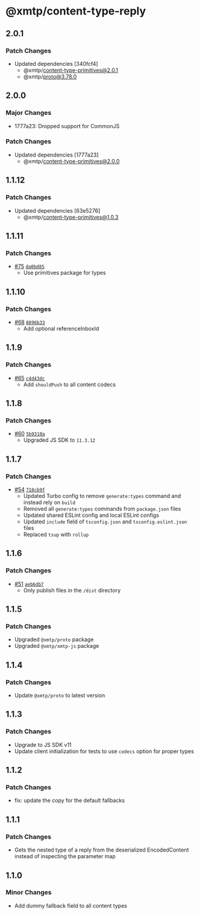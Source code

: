 # @xmtp/content-type-reply

## 2.0.1

### Patch Changes

- Updated dependencies [340fcf4]
  - @xmtp/content-type-primitives@2.0.1
  - @xmtp/proto@3.78.0

## 2.0.0

### Major Changes

- 1777a23: Dropped support for CommonJS

### Patch Changes

- Updated dependencies [1777a23]
  - @xmtp/content-type-primitives@2.0.0

## 1.1.12

### Patch Changes

- Updated dependencies [63e5276]
  - @xmtp/content-type-primitives@1.0.3

## 1.1.11

### Patch Changes

- [#75](https://github.com/xmtp/xmtp-js-content-types/pull/75) [`da0bd85`](https://github.com/xmtp/xmtp-js-content-types/commit/da0bd8578d5f5032b221e25f02e8492b27929d6c)
  - Use primitives package for types

## 1.1.10

### Patch Changes

- [#68](https://github.com/xmtp/xmtp-js-content-types/pull/68) [`8896b33`](https://github.com/xmtp/xmtp-js-content-types/commit/8896b33501b2860d68ea8be5e33a9cca5dd9315c)
  - Add optional referenceInboxId

## 1.1.9

### Patch Changes

- [#65](https://github.com/xmtp/xmtp-js-content-types/pull/65) [`c4d43dc`](https://github.com/xmtp/xmtp-js-content-types/commit/c4d43dc948231de5c7f730e06f0931076de0673b)
  - Add `shouldPush` to all content codecs

## 1.1.8

### Patch Changes

- [#60](https://github.com/xmtp/xmtp-js-content-types/pull/60) [`5b9310a`](https://github.com/xmtp/xmtp-js-content-types/commit/5b9310ac89fd23e5cfd74903894073b6ef8af7c3)
  - Upgraded JS SDK to `11.3.12`

## 1.1.7

### Patch Changes

- [#54](https://github.com/xmtp/xmtp-js-content-types/pull/54) [`718cb9f`](https://github.com/xmtp/xmtp-js-content-types/commit/718cb9fec51f74bf2402f3f22160687cae35dda8)
  - Updated Turbo config to remove `generate:types` command and instead rely on `build`
  - Removed all `generate:types` commands from `package.json` files
  - Updated shared ESLint config and local ESLint configs
  - Updated `include` field of `tsconfig.json` and `tsconfig.eslint.json` files
  - Replaced `tsup` with `rollup`

## 1.1.6

### Patch Changes

- [#51](https://github.com/xmtp/xmtp-js-content-types/pull/51) [`aeb6db7`](https://github.com/xmtp/xmtp-js-content-types/commit/aeb6db73a63409a33c7d3d3431e33682b0ce4c4d)
  - Only publish files in the `/dist` directory

## 1.1.5

### Patch Changes

- Upgraded `@xmtp/proto` package
- Upgraded `@xmtp/xmtp-js` package

## 1.1.4

### Patch Changes

- Update `@xmtp/proto` to latest version

## 1.1.3

### Patch Changes

- Upgrade to JS SDK v11
- Update client initialization for tests to use `codecs` option for proper types

## 1.1.2

### Patch Changes

- fix: update the copy for the default fallbacks

## 1.1.1

### Patch Changes

- Gets the nested type of a reply from the deserialized EncodedContent instead of inspecting the parameter map

## 1.1.0

### Minor Changes

- Add dummy fallback field to all content types
